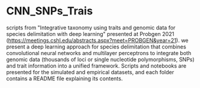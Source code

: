 # CNN_SNPs_Trais
scripts from "Integrative taxonomy using traits and genomic data for species delimitation with deep learning" presented at Probgen 2021 (https://meetings.cshl.edu/abstracts.aspx?meet=PROBGEN&year=21). we present a deep learning approach for species delimitation that combines convolutional neural networks and multilayer perceptrons to integrate both genomic data (thousands of loci or single nucleotide polymorphisms, SNPs) and trait information into a unified framework. Scripts and notebooks are presented for the simulated and empirical datasets, and each folder contains a README file explaining its contents.

